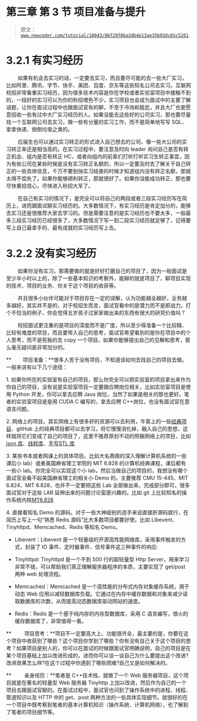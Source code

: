 # 第三章 第 3 节 项目准备与提升

> 原文：[`www.nowcoder.com/tutorial/10043/86f29f0ba3db4e13ae35b93dc65c5261`](https://www.nowcoder.com/tutorial/10043/86f29f0ba3db4e13ae35b93dc65c5261)

# 3.2.1 有实习经历

        如果有机会去实习的话，一定要去实习，而且要尽可能的去一些大厂实习，比如阿里、腾讯、字节、快手、美团、百度、京东等这些知名公司去实习。互联网校招非常看重实习经历，因为很多技术内容是你在学校或者实验室项目中接触不到的，一段好的实习可以为你的秋招增色不少，实习项目也会成为面试中的主要了解话题，让你在面试过程中也跟面试官有的聊，不至于冷场和尴尬，并且大厂也更愿意招收一些有过中大厂实习经历的人。如果没能去这些好的公司实习，那也要尽量找一个互联网公司去实习，做一些有分量的实习工作，而不是简单地写写 SQL、拿拿快递、倒倒垃圾之类的。

        应届生也可以通过实习转正的形式进入自己想去的公司，像一些大公司的实习转正率还是相当高的。在实习过程中，要注意及时向 leader 询问自己是否有转正机会、组内是否有转正 HC，或者向组内的前辈们打听打听实习生转正事宜，因为有些公司在某些时候是没有实习转正名额的，所以一定要及时去了解关于自己转正的一些具体信息，千万不要到快实习结束的时候才知道组内没有转正名额，那就太得不偿失了。如果你能够顺利转正，那就很好了。如果你没能成功转正，那也要尽快重拾信心，尽快进入秋招大军了。

        在自己有实习的情况下，是完全可以将自己的两段或者三段实习经历写在简历上，进而跟面试聊实习经历的。大多数情况下，有实习经历是肯定加分的，能够去实习还是很推荐大家去学习的。但是需要注意的是实习经历也不要太多，一般最多三段实习经历已经很多了，大多数情况下写一到二段实习经历就足够了，记得要写上自己最拿手的、最有成就的实习经历写上去。

# 3.2.2 没有实习经历

        如果你没有实习，那需要做的就是好好打磨自己的项目了，因为一般面试是至少半小时以上的，除了一些基本知识的考察外，能聊的就是项目了，聊项目实现的技术、项目的业务、你关于这个项目的收获等。

        并且很多小伙伴可能对于项目存在一定的误解，认为功能越全越好，业务越多越好。其实并不是的，对于校招生而言，面试官看中的是潜力而不是即战力。打个不恰当的例子，你会觉得五岁孩子过家家做出来的东西有很大的研究价值吗？

        校招面试更注重的是项目的深度而不是广度，所以至少得准备一个比较精、比较有难度的项目，而且要带入自己的思考，面试官希望看到的是你在项目中的个人思考，而不是死板的去 copy 一个项目，如果你能够提出自己的见解和思考，那么毫无疑问是非常加分的。

**        项目准备：**很多人苦于没有项目，不知道该如何去找自己的项目去做。一般来说有以下几个途径：

1. 如果你所在的实验室有自己的项目，那么你完全可以把实验室的项目拿出来作为你自己的项目，没有说是实验室项目一定要跟应聘岗位相关，比如实验室项目是使用 Python 开发，你可以拿去应聘 Java 岗位，当然了如果是相关的那也更好。笔者的实验室项目是是用 CUDA C 编写的，拿去应聘 C++岗位，也没有面试官在意语言问题。

2. 网络上的项目。其实网络上有很多好的资源可以去利用，牛客上的一些[经典项目](https://www.nowcoder.com/project/recommend)、gitHub 上的经典项目都可以去学习，将它慢慢消化掉，融入自己的思想，这样就将它们变成了自己的项目了，这里不推荐原封不动的照搬网络上的项目，比如[jso](https://github.com/miloyip/json-tutorial)[n 库](https://github.com/miloyip/json-tutorial)、[线程库](https://github.com/Winnerhust/uthread)、[手写](https://github.com/Alinshans/MyTinySTL)[S](https://github.com/Alinshans/MyTinySTL)[TL 库](https://github.com/Alinshans/MyTinySTL)

3. 某些书本或者网课上的具体项目。比如大名鼎鼎的深入理解计算机系统的一些课后小 lab）或者美国麻省理工学院的 MIT 6.828 的计算机经典课程，课后都有一些小 lab。你完全可以实现这个小 lab，然后当做自己的项目的，我想没有哪个面试官会看不起美国麻省理工的相关小 Demo 的。主要推荐 CMU 15-445、MIT 6.824、MIT 6.828，也并不一定要把这些 Lab 全部做出来，完成部分即可，很多面试官对于这些 LAB 延伸出来的问题讨论蛮感兴趣的。比如 git 上比较知名的操作系统内核[M](https://github.com/woai3c/MIT6.828)[T6.828](https://github.com/woai3c/MIT6.828)

4. 直接看知名 Demo 的源码。对于一些大神级别的选手来说直接肝源码就行，在简历上写上一句“熟悉 Redis 源码”比大多数项目都要好使。比如 Libevent、Tinyhttpd、Memcached、Redis 等知名 Demo。

*   Libevent：Libevent 是一个轻量级的开源高性能网络库，采用事件触发的方式，封装了 IO 事件、定时器事件、信号事件这三种事件的响应:

*   Tinyhttpd: Tinyhttpd 是一个不到 500 行的超轻量型 Http Server，用来学习非常不错，可以帮助我们真正理解服务器程序的本质，主要实现了 get/post 两种 web 处理流程。  
*   Memcached：Memcached 是一个高性能的分布式内存对象缓存系统，用于动态 Web 应用以减轻数据库负载。它通过在内存中缓存数据和对象来减少读取数据库的次数，从而提高动态数据库驱动网站的速度。
*   Redis：Redis 是一个基于纯内存的内存型数据库，采用 C 语言编写，很火的缓存数据库了，非常值得一看。

**         项目思考：**项目不一定要高大上、功能很齐全，最主要的是，你要在这个项目中收获到了哪些？这个项目你学到了哪些？你有没有自己关于这个项目的思考？如果项目是别人的，你可以在面试的时候跟面试官明确说明，自己的项目是在某个项目基础上加以改进形成的，进而你可以谈一谈自己为什么要提出这个改进?改进效果怎么样?在这个过程中你遇到了哪些困难?自己又是如何解决的。

**         亲身经历：**笔者是 C++技术栈，就做了一个 Web 服务器项目，这个项目就是在著名的轻量型 Web 服务器 Tinyhttp 上加以改进，然后作为自己的一个项目去跟面试官聊的。在面试过程中，面试官也问到了操作系统中的进程、线程、管道知识以及 HTTP 中的 get、post 两种方法的一些具体实现细节。就很好的在一个项目中既考察到笔者的基本计算机知识（操作系统、计算机网络），也了解到了笔者的项目细节等。
